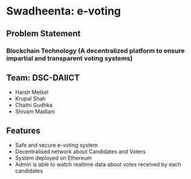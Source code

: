 # Swadheenta: e-voting

## Problem Statement

### <b>Blockchain Technology (A decentralized platform to ensure impartial and transparent voting systems)</b>

## Team: DSC-DAIICT

- Harsh Metkel
- Krupal Shah
- Chaitri Gudhka
- Shivam Madlani

## Features

- Safe and secure e-voting system
- Decentralised network about Candidates and Voters
- System deployed on Ethereum
- Admin is able to watch realtime data about votes received by each candidates

